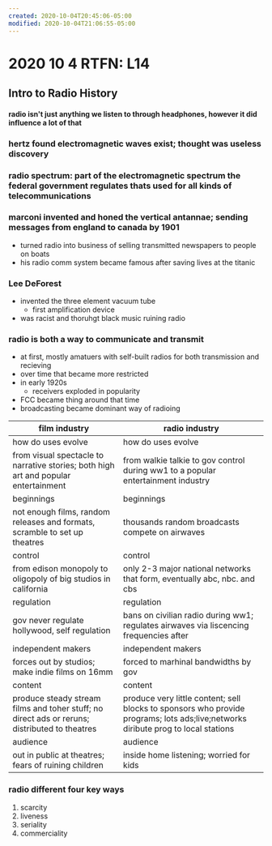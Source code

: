 ```yaml
---
created: 2020-10-04T20:45:06-05:00
modified: 2020-10-04T21:06:55-05:00
---
```


# 2020 10 4 RTFN: L14

## Intro to Radio History
#### radio isn't just anything we listen to through headphones, however it did influence a lot of that
### hertz found electromagnetic waves exist; thought was useless discovery
### radio spectrum: part of the electromagnetic spectrum the federal government regulates thats used for all kinds of telecommunications
### marconi invented and honed the vertical antannae; sending messages from england to canada by 1901
- turned radio into business of selling transmitted newspapers to people on boats
- his radio comm system became famous after saving lives at the titanic
### Lee DeForest
- invented the three element vacuum tube
  - first amplification device
- was racist and thoruhgt black music ruining radio
### radio is both a way to communicate and transmit
- at first, mostly amatuers with self-built radios for both transmission and recieving
- over time that became more restricted
- in early 1920s
  - receivers exploded in popularity
- FCC became thing around that time
- broadcasting became dominant way of radioing




film industry  |  radio industry
----  |  ----
how do uses evolve  |  how do uses evolve
from visual spectacle to narrative stories; both high art and popular entertainment  |  from walkie talkie to gov control during ww1 to a popular entertainment industry
beginnings  |  beginnings
not enough films, random releases and formats, scramble to set up theatres  |  thousands random broadcasts compete on airwaves
control  |  control
from edison monopoly to oligopoly of big studios in california  |  only 2-3 major national networks that form, eventually abc, nbc. and cbs
regulation  |  regulation
gov never regulate hollywood, self regulation  |  bans on civilian radio during ww1; regulates airwaves via liscencing frequencies after
independent makers  |  independent makers
forces out by studios; make indie films on 16mm  |  forced to marhinal bandwidths by gov
content  |  content
produce steady stream films and toher stuff; no direct ads or reruns; distributed to theatres  |  produce very little content; sell blocks to sponsors who provide programs; lots ads;live;networks diribute prog to local stations
audience  |  audience
out in public at theatres; fears of ruining children  |  inside home listening; worried for kids

### radio different four key ways
1. scarcity
1. liveness
1. seriality 
1. commerciality